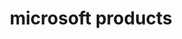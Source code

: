 ---
layout: slides
title: microsoft products
image_url: /images/windows-xp.png
caption: Διαφάνειες για το προιόντα της Microsoft
slides:
  - windows-xp
  - skype-video-call
  - minecraft-end-user
  - windows10
  - windows-mobile
---